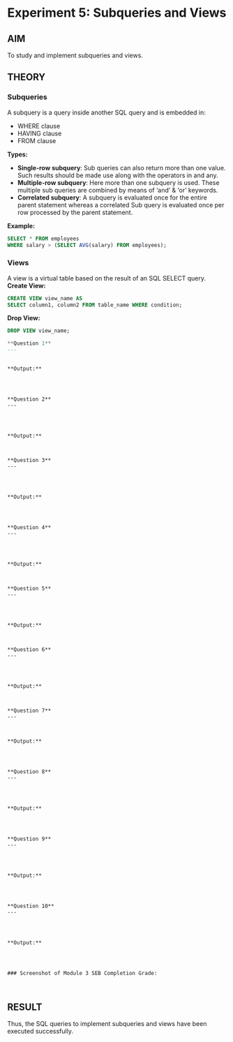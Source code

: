 # Experiment 5: Subqueries and Views

## AIM
To study and implement subqueries and views.

## THEORY

### Subqueries
A subquery is a query inside another SQL query and is embedded in:
- WHERE clause
- HAVING clause
- FROM clause

**Types:**
- **Single-row subquery**:
  Sub queries can also return more than one value. Such results should be made use along with the operators in and any.
- **Multiple-row subquery**:
  Here more than one subquery is used. These multiple sub queries are combined by means of ‘and’ & ‘or’ keywords.
- **Correlated subquery**:
  A subquery is evaluated once for the entire parent statement whereas a correlated Sub query is evaluated once per row processed by the parent statement.

**Example:**
```sql
SELECT * FROM employees
WHERE salary > (SELECT AVG(salary) FROM employees);
```
### Views
A view is a virtual table based on the result of an SQL SELECT query.
**Create View:**
```sql
CREATE VIEW view_name AS
SELECT column1, column2 FROM table_name WHERE condition;
```
**Drop View:**
```sql
DROP VIEW view_name;

**Question 1**
---


```


```

**Output:**




**Question 2**
---



```


```

**Output:**



**Question 3**
---



```


```

**Output:**




**Question 4**
---



```


```

**Output:**



**Question 5**
---



```

```

**Output:**



**Question 6**
---



```

```

**Output:**



**Question 7**
---


```


```

**Output:**




**Question 8**
---



```


```

**Output:**




**Question 9**
---



```


```

**Output:**




**Question 10**
---



```


```

**Output:**




### Screenshot of Module 3 SEB Completion Grade:



```
## RESULT
Thus, the SQL queries to implement subqueries and views have been executed successfully.
